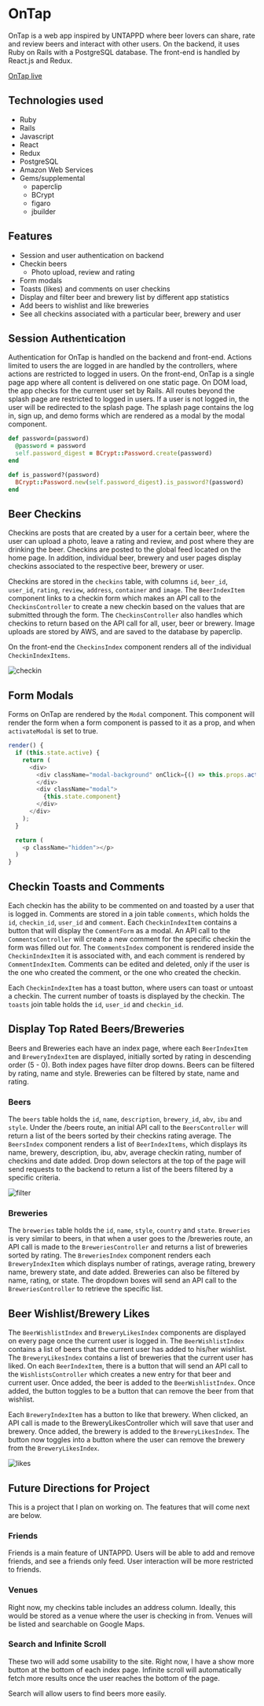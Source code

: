 # OnTap

OnTap is a web app inspired by UNTAPPD where beer lovers can share, rate and review beers and interact with other users. On the backend, it uses Ruby on Rails with a PostgreSQL database. The front-end is handled by React.js and Redux.

[OnTap live](https://on-tapp.herokuapp.com)

## Technologies used

* Ruby
* Rails
* Javascript
* React
* Redux
* PostgreSQL
* Amazon Web Services
* Gems/supplemental
  * paperclip
  * BCrypt
  * figaro
  * jbuilder

## Features

* Session and user authentication on backend
* Checkin beers
  * Photo upload, review and rating
* Form modals
* Toasts (likes) and comments on user checkins
* Display and filter beer and brewery list by different app statistics
* Add beers to wishlist and like breweries
* See all checkins associated with a particular beer, brewery and user


## Session Authentication

Authentication for OnTap is handled on the backend and front-end. Actions limited to users the are logged in are handled by the controllers, where actions are restricted to logged in users. On the front-end, OnTap is a single page app where all content is delivered on one static page. On DOM load, the app checks for the current user set by Rails. All routes beyond the splash page are restricted to logged in users. If a user is not logged in, the user will be redirected to the splash page. The splash page contains the log in, sign up, and demo forms which are rendered as a modal by the modal component.

```ruby
def password=(password)
  @password = password
  self.password_digest = BCrypt::Password.create(password)
end

def is_password?(password)
  BCrypt::Password.new(self.password_digest).is_password?(password)
end
```

## Beer Checkins

Checkins are posts that are created by a user for a certain beer, where the user can upload a photo, leave a rating and review, and post where they are drinking the beer. Checkins are posted to the global feed located on the home page. In addition, individual beer, brewery and user pages display checkins associated to the respective beer, brewery or user.

Checkins are stored in the `checkins` table, with columns `id`, `beer_id`, `user_id`, `rating`, `review`, `address`, `container` and `image`. The `BeerIndexItem` component links to a checkin form which makes an API call to the `CheckinsController` to create a new checkin based on the values that are submitted through the form. The `CheckinsController` also handles which checkins to return based on the API call for all, user, beer or brewery. Image uploads are stored by AWS, and are saved to the database by paperclip.

On the front-end the `CheckinsIndex` component renders all of the individual `CheckinIndexItems`.

![checkin]

## Form Modals

Forms on OnTap are rendered by the `Modal` component. This component will render the form when a form component is passed to it as a prop, and when `activateModal` is set to true.

```javascript
render() {
  if (this.state.active) {
    return (
      <div>
        <div className="modal-background" onClick={() => this.props.activateModal(false)}>
        </div>
        <div className="modal">
          {this.state.component}
        </div>
      </div>
    );
  }

  return (
    <p className="hidden"></p>
  )
}
```

## Checkin Toasts and Comments

Each checkin has the ability to be commented on and toasted by a user that is logged in. Comments are stored in a join table `comments`, which holds the `id`, `checkin_id`, `user_id` and `comment`.
Each `CheckinIndexItem` contains a button that will display the `CommentForm` as a modal. An API call to the `CommentsController` will create a new comment for the specific checkin the form was filled out for. The `CommentsIndex` component is rendered inside the `CheckinIndexItem` it is associated with, and each comment is rendered by `CommentIndexItem`. Comments can be edited and deleted, only if the user is the one who created the comment, or the one who created the checkin.

Each `CheckinIndexItem` has a toast button, where users can toast or untoast a checkin. The current number of toasts is displayed by the checkin. The `toasts` join table holds the `id`, `user_id` and `checkin_id`.

## Display Top Rated Beers/Breweries

Beers and Breweries each have an index page, where each `BeerIndexItem` and `BreweryIndexItem` are displayed, initially sorted by rating in descending order (5 - 0). Both index pages have filter drop downs.  Beers can be filtered by rating, name and style. Breweries can be filtered by state, name and rating.

### Beers

The `beers` table holds the `id`, `name`, `description`, `brewery_id`, `abv`, `ibu` and `style`. Under the /beers route, an initial API call to the `BeersController` will return a list of the beers sorted by their checkins rating average. The `BeersIndex` component renders a list of `BeerIndexItems`, which displays its name, brewery, description, ibu, abv, average checkin rating, number of checkins and date added. Drop down selectors at the top of the page will send requests to the backend to return a list of the beers filtered by a specific criteria.

![filter]

### Breweries

The `breweries` table holds the `id`, `name`, `style`, `country` and `state`. `Breweries` is very similar to beers, in that when a user goes to the /breweries route, an API call is made to the `BreweriesController` and returns a list of breweries sorted by rating. The `BreweriesIndex` component renders each `BreweryIndexItem` which displays number of ratings, average rating, brewery name, brewery state, and date added. Breweries can also be filtered by name, rating, or state.  The dropdown boxes will send an API call to the `BreweriesController` to retrieve the specific list.

## Beer Wishlist/Brewery Likes

The `BeerWishlistIndex` and `BreweryLikesIndex` components are displayed on every page once the current user is logged in.  The `BeerWishlistIndex` contains a list of beers that the current user has added to his/her wishlist. The `BreweryLikesIndex` contains a list of breweries that the current user has liked. On each `BeerIndexItem`, there is a button that will send an API call to the `WishlistsController` which creates a new entry for that beer and current user. Once added, the beer is added to the `BeerWishlistIndex`. Once added, the button toggles to be a button that can remove the beer from that wishlist.

Each `BreweryIndexItem` has a button to like that brewery.  When clicked, an API call is made to the BreweryLikesController which will save that user and brewery. Once added, the brewery is added to the `BreweryLikesIndex`. The button now toggles into a button where the user can remove the brewery from the `BreweryLikesIndex`.

![likes]

## Future Directions for Project

This is a project that I plan on working on. The features that will come next are below.

### Friends

Friends is a main feature of UNTAPPD. Users will be able to add and remove friends, and see a friends only feed. User interaction will be more restricted to friends.

### Venues

Right now, my checkins table includes an address column. Ideally, this would be stored as a venue where the user is checking in from.  Venues will be listed and searchable on Google Maps.

### Search and Infinite Scroll

These two will add some usability to the site. Right now, I have a show more button at the bottom of each index page. Infinite scroll will automatically fetch more results once the user reaches the bottom of the page.

Search will allow users to find beers more easily.

[checkin]: ./docs/screens/checkin-demo.gif
[filter]: ./docs/screens/filter-demo2.gif
[likes]: ./docs/screens/likes.gif
